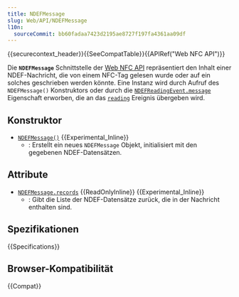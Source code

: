 ```yaml
---
title: NDEFMessage
slug: Web/API/NDEFMessage
l10n:
  sourceCommit: bb60fadaa7423d2195ae8727f197fa4361aa09df
---
```


{{securecontext_header}}{{SeeCompatTable}}{{APIRef("Web NFC API")}}

Die **`NDEFMessage`** Schnittstelle der [Web NFC API](/de/docs/Web/API/Web_NFC_API) repräsentiert den Inhalt einer NDEF-Nachricht, die von einem NFC-Tag gelesen wurde oder auf ein solches geschrieben werden könnte. Eine Instanz wird durch Aufruf des `NDEFMessage()` Konstruktors oder durch die [`NDEFReadingEvent.message`](/de/docs/Web/API/NDEFReadingEvent/message) Eigenschaft erworben, die an das [`reading`](/de/docs/Web/API/NDEFReader/reading_event) Ereignis übergeben wird.

## Konstruktor

- [`NDEFMessage()`](/de/docs/Web/API/NDEFMessage/NDEFMessage) {{Experimental_Inline}}
  - : Erstellt ein neues `NDEFMessage` Objekt, initialisiert mit den gegebenen NDEF-Datensätzen.

## Attribute

- [`NDEFMessage.records`](/de/docs/Web/API/NDEFMessage/records) {{ReadOnlyInline}} {{Experimental_Inline}}
  - : Gibt die Liste der NDEF-Datensätze zurück, die in der Nachricht enthalten sind.

## Spezifikationen

{{Specifications}}

## Browser-Kompatibilität

{{Compat}}
